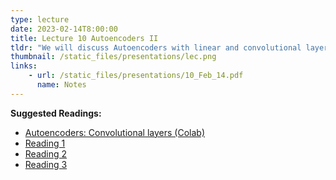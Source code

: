 ```yaml
---
type: lecture
date: 2023-02-14T8:00:00
title: Lecture 10 Autoencoders II
tldr: "We will discuss Autoencoders with linear and convolutional layers"
thumbnail: /static_files/presentations/lec.png
links: 
    - url: /static_files/presentations/10_Feb_14.pdf
      name: Notes
---
```

**Suggested Readings:**
- [Autoencoders: Convolutional layers (Colab)](https://colab.research.google.com/drive/1Dh9y9d_76K7VPQyt6YYOlHsUYHT7w6KQ?usp=sharing)
- [Reading 1](https://github.com/vdumoulin/conv_arithmetic)
- [Reading 2](https://github.com/aqeelanwar/conv_layers_animation)
- [Reading 3](https://thanos.charisoudis.gr/blog/a-simple-conv2d-dimensions-calculator-logger)


